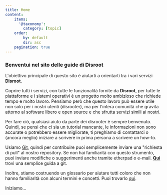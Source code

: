 ```yaml
---
title: Home
content:
    items:
      '@taxonomy':
        category: [topic]
    order:
        by: default
        dir: asc
    pagination: true
---
```


### Benventui nel sito delle guide di Disroot

L'obiettivo principale di questo sito è aiutarti a orientarti tra i vari servizi **Disroot**.

Coprire tutti i servizi, con tutte le funzionalità fornite da **Disroot**, per tutte le piattaforme e i sistemi operativi è un progetto molto ambizioso che richiede tempo e  molto lavoro. Pensiamo però che questo lavoro può essere utile non solo per i nostri utenti (disrooter), ma per l'intera comunità che gravita attorno al software libero e open source e che sfrutta servizi simili ai nostri.

Per fare ciò, qualsiasi aiuto da parte dei disrooter è sempre benvenuto. Quindi, se pensi che ci sia un tutorial mancante, le informazioni non sono accurate o potrebbero essere migliorate, ti preghiamo di contattarci o (ancora meglio) iniziare a scrivere in prima persona a scrivere un how-to. <br>

Usiamo [Git](https://en.wikipedia.org/wiki/Git), quindi per contribuire puoi semplicemente inviare una "richiesta di pull" al nostro repository. Se non hai familiarità con questo strumento, puoi inviare modifiche o suggerimenti anche tramite etherpad o e-mail. [**Qui**](/contrib/git) trovi una semplice guida a git. <br>

Inoltre, stiamo costruendo un glossario per aiutare tutti coloro che non hanno familiarità con alcuni termini e concetti. Puoi trovarlo [qui](/glossario).

Iniziamo...
